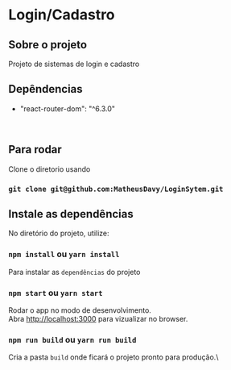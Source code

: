 
# Login/Cadastro

## Sobre o projeto

<p>Projeto de sistemas de login e cadastro</p>

## Depêndencias

<ul>
    <li>"react-router-dom": "^6.3.0"</li>
</ul>

<br/>

## Para rodar

Clone o diretorio usando

### `git clone git@github.com:MatheusDavy/LoginSytem.git`

###

## Instale as dependências

No diretório do projeto, utilize:

### `npm install` ou `yarn install`

Para instalar as `dependências` do projeto

### `npm start` ou `yarn start`

Rodar o app no modo de desenvolvimento.\
Abra [http://localhost:3000](http://localhost:3000) para vizualizar no browser.


### `npm run build` ou `yarn run build`

Cria a pasta `build` onde ficará o projeto pronto para produção.\




